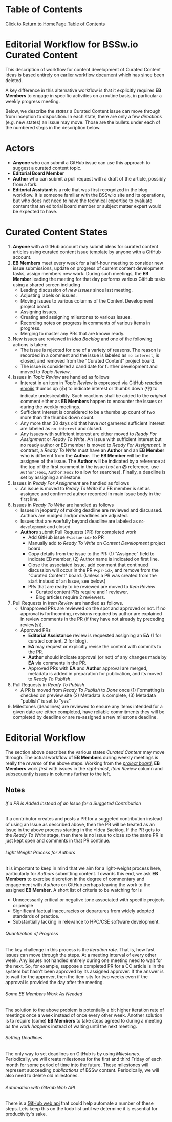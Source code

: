 Table of Contents
=================
[Click to Return to HomePage Table of Contents](../README.md)

# Editorial Workflow for BSSw.io Curated Content

This description of workflow for content development of Curated Content ideas
is based entirely on [earlier workflow document](https://github.com/betterscientificsoftware/betterscientificsoftware.github.io/blob/80d90aef9b9df524a3397425a5a09e1d6f880b70/Site/CuratedContentEditorialWorkflow.md)
which has since been deleted.

A key difference in this alternative workflow is that it explicitly requires
**EB Members** to engage in specific activities on a routine basis, in particular
a weekly progress meeting.

Below, we describe the *states* a Curated Content issue can
move through from inception to disposition. In each state, there are only a few
*directions* (e.g. new states) an issue may move. Those are the bullets under
each of the numbered steps in the description below.

# Actors
* **Anyone** who can submit a GitHub issue can use this approach to suggest a curated content topic.
* **Editorial Board Member**
* **Author** who can submit a pull request with a draft of the article, possibly from a fork.
* **Editorial Assistant** is a role that was first recognized in the blog workflow.
  It is someone familiar with the BSSw.io site and its operations, but who does not
  need to have the technical expertise to evaluate content that an editorial board
  member or subject matter expert would be expected to have.

# Curated Content States

1. **Anyone** with a GitHub account may submit ideas for curated content articles
   using curated content issue template by anyone with a GitHub account.
1. **EB Members** meet every week for a half-hour meeting to consider new
   issue submissions, update on progress of current content development tasks, assign
   members new work. During such meetings, the **EB Member** leading the meeting for that
   day performs various GitHub tasks using a shared screen including
   * Leading discussion of *new issues* since last meeting.
   * Adjusting labels on issues.
   * Moving issues to various columns of the Content Development project board.
   * Assigning issues.
   * Creating and assigning milestones to various issues.
   * Recording notes on progress in comments of various items in progress.
   * Merging to master any PRs that are known ready.
1. New issues are reviewed in *Idea Backlog* and one of the following actions is taken:
   * The issue is rejected for one of a variety of reasons. The reason is
     recorded in a comment and the issue is labeled as `no interest`, is closed,
     and removed from the "Curated Content" project board.
   * The issue is considered a candidate for further development and moved to
     *Topic Review*.
1. Issues in *Topic Review* are handled as follows
   * Interest in an item in *Topic Review* is expressed via GitHub
     [*reaction* emojis](https://github.blog/2016-03-10-add-reactions-to-pull-requests-issues-and-comments/)
     thumbs up (:+1:) to indicate interest or thumbs down (:-1:) to indicate undesireability.
     Such reactions shall be added to the *original* comment either as **EB Members** happen
     to encounter the issues or during the weekly meetings.
   * Sufficient interest is considered to be a thumbs up count of two more than the thumbs down
     count.
   * Any more than 30 days old that have *not* garnered sufficient interest are labeled
     as `no interest` and closed.
   * Any issues with sufficient interest are either moved to *Ready For Assignment* or *Ready To Write*. 
     An issue with sufficient interest but no ready author or EB member is moved to *Ready For Assignment*.
     In contrast, a *Ready To Write*  must have an **Author** and an **EB Member** who 
     is different from the **Author**.
     The **EB Member** will be the assignee of the issue. The **Author** will be indicated
     by a reference at the top of the first comment in the issue (*not* an **@** reference, 
     use  `Author:Foo1`, `Author:Foo2` to allow for searches). Finally, a deadline is set by
     assigning a milestone.
1. Issues in *Ready For Assignment* are handled as follows
   * An issue is moved to *Ready To Write* if a EB member is set as assignee and confirmed author 
     recorded in main issue body in the first line. 
1. Issues in *Ready To Write* are handled as follows
   * Issues in jeopardy of making deadline are reviewed and discussed. Authors are
     nudged and/or deadlines are adjusted.
   * Issues that are woefully beyond deadline are labeled as `no-development` and closed.
   * **Author**s submit Pull Requests (PR) for completed work
     * Add GitHub issue `#<issue-id>` to PR 
     * Manually add to *Ready To Write* on *Content Development* project board.
     * Copy details from the issue to the PR: (1) "Assignee" field to indicate EB member, 
       (2) Author name is indicated on first line. 
     * Close the associated Issue, add comment that continued discussion will occur in the 
       PR `#<pr-id>`, and remove from the "Curated Content" board. (Unless a PR was created
       from the start instead of an Issue, see below.)
     * PRs that are ready to be reviewed are  moved to *Item Review*
       * Curated content PRs require and 1 reviewer.
       * Blog articles require 2 reviewers.
1. Pull Requests in *Item Review* are handled as follows.
   * Unapproved PRs are reviewed on the spot and approved or not. If no approval is
     forthcoming, revisions required by author are explained in review comments in the
     PR (if they have not already by preceding review(s)).
   * Approved PRs
     * **Editorial Assistance** review is requested assigning an **EA** (1 for curated content, 2 for blog).
     * **EA** may request or explicitly revise the content with commits to the PR.
     * **Author** should indicate approval (or not) of any changes made by **EA** via
       comments in the PR.
     * Approved PRs with **EA** and **Author** approval are merged, metadata is added
       in preparation for publication, and its moved to *Ready To Publish*. 
1. Pull Requests in *Ready To Publish*
   * A PR is moved from *Ready To Publish* to *Done* once (1) Formatting is checked on 
     preview site (2) Metadata is complete, (3) Metadata "publish" is set to "yes"
1. Milestones (deadlines) are reviewed to ensure any items intended for a given
   date are either completed, have reliable commitments they will be completed
   by deadline or are re-assigned a new milestone deadline.

# Editorial Workflow

The section above describes the various states *Curated Content* may move through.
The actual workflow of **EB Members** during weekly meetings is really the *reverse*
of the above steps. Working from the
[*project board*](https://github.com/betterscientificsoftware/betterscientificsoftware.github.io/projects/3),
**EB Members** work *first* with issues in the *right-most*, *Item Review* column
and subsequently issues in columns further to the left.

## Notes

###### If a PR is Added Instead of an Issue for a Suggeted Contribution
If a contributor creates and posts a PR for a suggeted contribution instead of using an Issue
as described above, then the PR will be treated as an Issue in the above process starting
in the *Idea Backlog.  If the PR gets to the *Ready To Write* stage, then there is no issue
to close so the same PR is just kept open and comments in that PR continue.

###### Light Weight Process for Authors
It is important to keep in mind that we aim for a light-weight process here, particularly
for *Authors* submitting content. Towards this end, we ask **EB Members** to exercise
discretion in the degree of commentary and engagement with *Authors* on GitHub perhaps
leaving the work to the assigned **EB Member**. A short list of criteria to be watching
for is
* Unnecessarily critical or negative tone associated with specific projects or people
* Significant factual inaccuracies or departures from widely adopted standards of practice.
* Substantially lacking in relevance to HPC/CSE software development.

###### Quantization of Progress
The key challenge in this process is the *iteration rate*. That is, how fast issues can
move through the steps. At a meeting interval of every other week. Any issues not handled
entirely during one meeting need to wait for the next. So, for example, suppose a
completed PR for a CC article is in the system but hasn't been approved by its assigned
approver. If the answer is to wait for the approver, then the item sits for two weeks
even if the approval is provided the day after the meeting.

###### Some EB Members Work As Needed
The solution to the above problem is potentially a bit higher iteration rate of meetings once
a week instead of once every other week. Another solution is to require (some) **EB Members**
to take steps agreed to during a meeting *as the work happens* instead of waiting until the
next meeting.

###### Setting Deadlines
The only way to set deadlines on GitHub is by using *Milestones*. Periodically, we will
create milestones for the first and third Friday of each month for some period of time
into the future. These milestones will represent succeeding *publications* of BSSw content.
Periodically, we will also need to delete old milestones.

###### Automation with GitHub Web API 
There is a [GitHub web api](https://developer.github.com/v3/issues/milestones/#create-a-milestone)
that could help automate a number of these steps. Lets keep this on the todo list until
we determine it is essential for productivity's sake.
